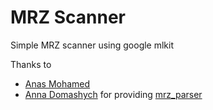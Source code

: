 # MRZ Scanner

Simple MRZ scanner using google mlkit

Thanks to 
* [Anas Mohamed](https://github.com/bonaparta13) 
* [Anna Domashych](https://github.com/foxanna) for providing  [mrz_parser](https://github.com/olexale/mrz_parser) 
